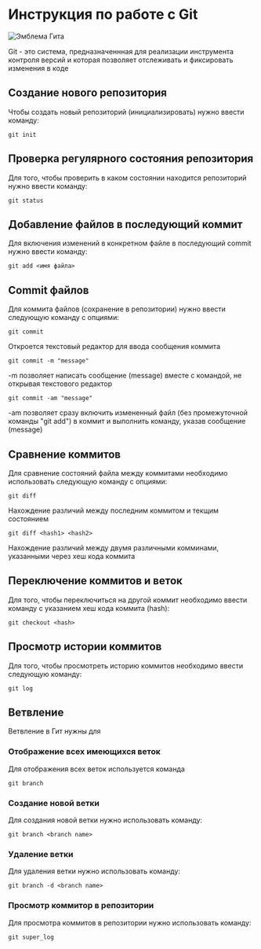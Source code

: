 # Инструкция по работе с Git


![Эмблема Гита](git.jpg)


Git - это система, предназначеннная для реализации инструмента контроля версий и которая позволяет отслеживать и фиксировать изменения в коде

## Создание нового репозитория

Чтобы создать новый репозиторий (инициализировать) нужно ввести команду:

    git init


## Проверка регулярного состояния репозитория

Для того, чтобы проверить в каком состоянии находится репозиторий нужно ввести команду:

    git status

## Добавление файлов в последующий коммит

Для включения изменений в конкретном файле  в последующий commit нужно ввести команду:

    git add <имя файла>

## Commit файлов

Для коммита файлов (сохранение в репозитории) нужно ввести следующую команду с опциями:

    git commit 
Откроется текстовый редактор для ввода сообщения коммита

    git commit -m "message"
-m позволяет написать сообщение (message) вместе с командой, не открывая текстового редактор

    git commit -am "message"
-am позволяет сразу включить измененный файл (без промежуточной команды "git add") в коммит и выполнить команду, указав сообщение (message)

## Сравнение коммитов

Для сравнение состояний файла между коммитами необходимо использовать следующую команду с опциями:

    git diff

Нахождение различий между последним коммитом и текщим состоянием

    git diff <hash1> <hash2>

Нахождение различий между двумя различными комминами, указанными через хеш кода коммита

## Переключение коммитов и веток

Для того, чтобы переключиться на другой коммит необходимо ввести команду с указанием хеш кода коммита (hash):

    git checkout <hash>

## Просмотр истории коммитов

Для того, чтобы просмотреть историю коммитов необходимо ввести следующую команду:

    git log


## Ветвление

Ветвление в Гит нужны для

### Отображение всех имеющихся веток
Для отображения всех веток используется команда

    git branch

### Создание новой ветки
Для создания новой ветки нужно использовать команду:

    git branch <branch name>

### Удаление ветки
Для удаления ветки нужно использовать команду:

    git branch -d <branch name>

### Просмотр коммитор в репозитории
Для просмотра коммитов в репозитории нужно использовать команду:

    git super_log
